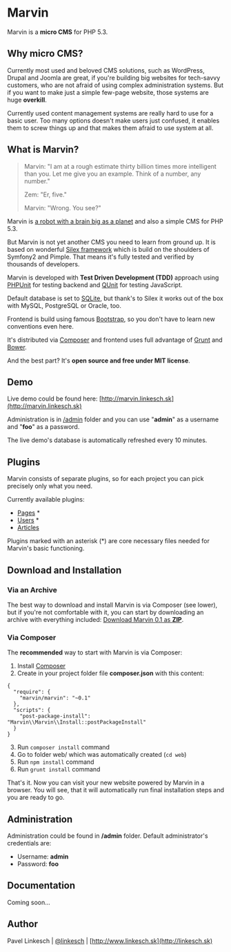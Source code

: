 Marvin
======

Marvin is a **micro CMS** for PHP 5.3.


## Why micro CMS?

Currently most used and beloved CMS solutions, such as WordPress, Drupal and Joomla are great, if you're
building big websites for tech-savvy customers, who are not afraid of using complex administration
systems. But if you want to make just a simple few-page website, those systems are huge **overkill**.

Currently used content management systems are really hard to use for a basic user. Too many options doesn't
make users just confused, it enables them to screw things up and that makes them afraid to use system at all.


## What is Marvin?

> Marvin: "I am at a rough estimate thirty billion times more intelligent than you. Let me give you an example. Think of a number, any number."
>
> Zem: "Er, five."
>
> Marvin: "Wrong. You see?"

Marvin is [a robot with a brain big as a planet](http://en.wikipedia.org/wiki/Marvin_the_Paranoid_Android) and also a simple CMS for PHP 5.3.

But Marvin is not yet another CMS you need to learn from ground up. It is based on wonderful [Silex framework](http://silex.sensiolabs.org)
which is build on the shoulders of Symfony2 and Pimple. That means it's fully tested and verified by thousands of developers.

Marvin is developed with **Test Driven Development (TDD)** approach using [PHPUnit](http://phpunit.de) for testing backend and [QUnit](http://qunitjs.com) for testing JavaScript.

Default database is set to [SQLite](http://www.sqlite.org), but thank's to Silex it works out of the box with MySQL, PostgreSQL or Oracle, too.

Frontend is build using famous [Bootstrap](http://getbootstrap.com), so you don't have to learn new conventions even here.

It's distributed via [Composer](https://getcomposer.org/) and frontend uses full advantage of [Grunt](http://gruntjs.com) and [Bower](http://bower.io).

And the best part? It's **open source and free under MIT license**.


## Demo

Live demo could be found here: [http://marvin.linkesch.sk](http://marvin.linkesch.sk)

Administration is in [/admin](http://marvin.linkesch.sk/admin) folder and you can use "**admin**" as a username and "**foo**" as a password.

The live demo's database is automatically refreshed every 10 minutes.


## Plugins

Marvin consists of separate plugins, so for each project you can pick precisely only what you need.

Currently available plugins:

- [Pages](https://github.com/orthes/marvin-pages) *
- [Users](https://github.com/orthes/marvin-users) *
- [Articles](https://github.com/orthes/marvin-articles)

Plugins marked with an asterisk (*) are core necessary files needed for Marvin's basic functioning.


## Download and Installation

### Via an Archive

The best way to download and install Marvin is via Composer (see lower), but if you're not comfortable with it,
you can start by downloading an archive with everything included: [Download Marvin 0.1 as **ZIP**](https://github.com/orthes/marvin/releases/download/0.1/marvin.zip).

### Via Composer

The **recommended** way to start with Marvin is via Composer:

1. Install [Composer](https://getcomposer.org)
2. Create in your project folder file **composer.json** with this content:
```
{
  "require": {
    "marvin/marvin": "~0.1"
  },
  "scripts": {
    "post-package-install": "Marvin\\Marvin\\Install::postPackageInstall"
  }
}
```
3. Run ```composer install``` command
4. Go to folder web/ which was automatically created (```cd web```)
5. Run ```npm install``` command
6. Run ```grunt install``` command

That's it. Now you can visit your new website powered by Marvin in a browser. You will see, that it will
automatically run final installation steps and you are ready to go.


## Administration

Administration could be found in **/admin** folder. Default administrator's credentials are:

- Username: **admin**
- Password: **foo**


## Documentation

Coming soon...


## Author

Pavel Linkesch | [@linkesch](http://twitter.com/linkesch) | [http://www.linkesch.sk](http://linkesch.sk)
